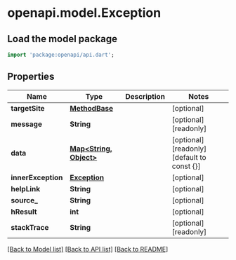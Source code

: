# openapi.model.Exception

## Load the model package
```dart
import 'package:openapi/api.dart';
```

## Properties
Name | Type | Description | Notes
------------ | ------------- | ------------- | -------------
**targetSite** | [**MethodBase**](MethodBase.md) |  | [optional] 
**message** | **String** |  | [optional] [readonly] 
**data** | [**Map<String, Object>**](Object.md) |  | [optional] [readonly] [default to const {}]
**innerException** | [**Exception**](Exception.md) |  | [optional] 
**helpLink** | **String** |  | [optional] 
**source_** | **String** |  | [optional] 
**hResult** | **int** |  | [optional] 
**stackTrace** | **String** |  | [optional] [readonly] 

[[Back to Model list]](../README.md#documentation-for-models) [[Back to API list]](../README.md#documentation-for-api-endpoints) [[Back to README]](../README.md)



